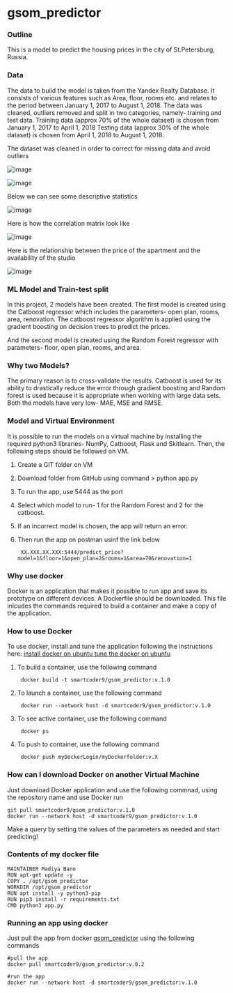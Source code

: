 # gsom_predictor

### Outline
This is a model to predict the housing prices in the city of St.Petersburg, Russia. 

### Data
The data to build the model is taken from the Yandex Realty Database. It consists of various features such as Area, floor, rooms etc. and relates to the period between January 1, 2017 to August 1, 2018. The data was cleaned, outliers removed and split in two categories, namely- training and test data. 
Training data (approx 70% of the whole dataset) is chosen from January 1, 2017 to April 1, 2018 
Testing data (approx 30% of the whole dataset) is chosen from April 1, 2018 to August 1, 2018.

The dataset was cleaned in order to correct for missing data and avoid outliers

![image](https://user-images.githubusercontent.com/72549040/174079654-65388f14-971c-4aa2-be3a-aeea58449eb5.png)

![image](https://user-images.githubusercontent.com/72549040/174080194-925b4578-a136-45e9-8514-7de01ea8200d.png)



Below we can see some descriptive statistics

![image](https://user-images.githubusercontent.com/72549040/174080062-5e6a6809-0d7b-4eb2-8fd9-070ebe9b1f9d.png)

Here is how the correlation matrix look like

![image](https://user-images.githubusercontent.com/72549040/174080270-ada6e5d8-112a-4856-8fa1-aac7ede028aa.png)


Here is the relationship between the price of the apartment and the availability of the studio

![image](https://user-images.githubusercontent.com/72549040/174082235-ea6f84f4-b55b-449c-adf0-4246f99e4b03.png)



### ML Model and Train-test split
In this project, 2 models have been created. The first model is created using the Catboost regressor which includes the parameters- open plan, rooms, area, renovation. The catboost regressor algorithm is applied using the gradient boosting on decision trees to predict the prices. 

And the second model is created using the Random Forest regressor with parameters- floor, open plan, rooms, and area.

### Why two Models?
The primary reason is to cross-validate the results. Catboost is used for its ability to drastically reduce the error through gradient boosting and Random forest is used because it is appropriate when working with large data sets. Both the models have very low- MAE, MSE and RMSE.

### Model and Virtual Environment
It is possible to run the models on a virtual machine by installing the required python3 libraries- NumPy, Catboost, Flask and Skitlearn. Then, the following steps should be followed on VM.
1. Create a GIT folder on VM
2. Download folder from GitHub using command > python app.py
3. To run the app, use 5444 as the port
4. Select which model to run- 1 for the Random Forest and 2 for the catboost.
5. If an incorrect model is chosen, the app will return an error.
6. Then run the app on postman usinf the link below
		
		XX.XXX.XX.XXX:5444/predict_price?model=1&floor=1&open_plan=2&rooms=1&area=70&renovation=1

### Why use docker
Docker is an application that makes it possible to run app and save its prototype on different devices. A Dockerfile should be downloaded. This file inlcudes the commands required to build a container and make a copy of the application. 

### How to use Docker
To use docker, install and tune the application following the instructions here: [install docker on ubuntu tune the docker on ubuntu](https://docs.docker.com/engine/install/ubuntu/)

1. To build a container, use the following command

		docker build -t smartcoder9/gsom_predictor:v.1.0
	
2. To launch a container, use the following command

		docker run --network host -d smartcoder9/gsom_predictor:v.1.0
	
3. To see active container, use the following command
 
 		docker ps
	
4. To push to container, use the following command

		docker push myDockerLogin/myDockerfolder:v.X
	
	
### How can I download Docker on another Virtual Machine

Just download Docker application and use the following commnad, using the repository name and use Docker run
	
	git pull smartcoder9/gsom_predictor:v.1.0
	docker run --network host -d smartcoder9/gsom_predictor:v.1.0
	
Make a query by setting the values of the parameters as needed and start predicting!


### Contents of my docker file 

	MAINTAINER Madiya Bano
	RUN apt-get update -y
	COPY . /opt/gsom_predictor
	WORKDIR /opt/gsom_predictor
	RUN apt install -y python3-pip
	RUN pip3 install -r requirements.txt
	CMD python3 app.py
	
### Running an app using docker

Just pull the app from docker [gsom_predictor](https://hub.docker.com/repository/docker/madiya20/gsom_predictor) using the following commands
	
	#pull the app
	docker pull smartcoder9/gsom_predictor:v.0.2

	#run the app
	docker run --network host -d smartcoder9/gsom_predictor:v.1.0
